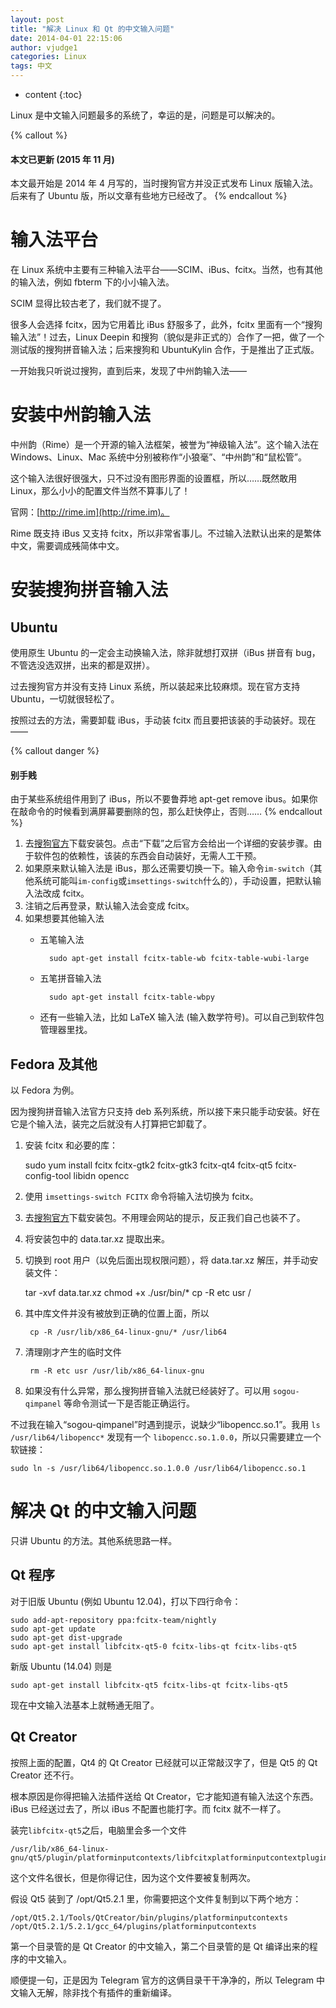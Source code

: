 ```yaml
---
layout: post
title: "解决 Linux 和 Qt 的中文输入问题"
date: 2014-04-01 22:15:06
author: vjudge1
categories: Linux
tags: 中文
---
```


* content
{:toc}

Linux 是中文输入问题最多的系统了，幸运的是，问题是可以解决的。




{% callout %}
#### 本文已更新 (2015 年 11 月)

本文最开始是 2014 年 4 月写的，当时搜狗官方并没正式发布 Linux 版输入法。后来有了 Ubuntu 版，所以文章有些地方已经改了。
{% endcallout %}

# 输入法平台

在 Linux 系统中主要有三种输入法平台——SCIM、iBus、fcitx。当然，也有其他的输入法，例如 fbterm 下的小小输入法。

SCIM 显得比较古老了，我们就不提了。

很多人会选择 fcitx，因为它用着比 iBus 舒服多了，此外，fcitx 里面有一个“搜狗输入法”！过去，Linux Deepin 和搜狗（貌似是非正式的）合作了一把，做了一个测试版的搜狗拼音输入法；后来搜狗和 UbuntuKylin 合作，于是推出了正式版。

一开始我只听说过搜狗，直到后来，发现了中州韵输入法——

# 安装中州韵输入法

中州韵（Rime）是一个开源的输入法框架，被誉为“神级输入法”。这个输入法在 Windows、Linux、Mac 系统中分别被称作“小狼毫”、“中州韵”和“鼠松管”。

这个输入法很好很强大，只不过没有图形界面的设置框，所以……既然敢用 Linux，那么小小的配置文件当然不算事儿了！

官网：[http://rime.im](http://rime.im)。

Rime 既支持 iBus 又支持 fcitx，所以非常省事儿。不过输入法默认出来的是繁体中文，需要调成<s>残</s>简体中文。

# 安装搜狗拼音输入法

## Ubuntu

使用原生 Ubuntu 的一定会主动换输入法，除非就想打双拼（iBus 拼音有 bug，不管选没选双拼，出来的都是双拼）。

过去搜狗官方并没有支持 Linux 系统，所以装起来比较麻烦。现在官方支持 Ubuntu，一切就很轻松了。

按照过去的方法，需要卸载 iBus，手动装 fcitx 而且要把该装的手动装好。现在——

{% callout danger %}
#### 别手贱

由于某些系统组件用到了 iBus，所以不要鲁莽地 apt-get remove ibus。如果你在敲命令的时候看到满屏幕要删除的包，那么赶快停止，否则……
{% endcallout %}

1. 去[搜狗官方](http://pinyin.sogou.com/linux/)下载安装包。点击“下载”之后官方会给出一个详细的安装步骤。由于软件包的依赖性，该装的东西会自动装好，无需人工干预。
2. 如果原来默认输入法是 iBus，那么还需要切换一下。输入命令`im-switch`（其他系统可能叫`im-config`或`imsettings-switch`什么的），手动设置，把默认输入法改成 fcitx。
3. 注销之后再登录，默认输入法会变成 fcitx。
4. 如果想要其他输入法
	* 五笔输入法

			sudo apt-get install fcitx-table-wb fcitx-table-wubi-large

	* 五笔拼音输入法

			sudo apt-get install fcitx-table-wbpy

	* 还有一些输入法，比如 LaTeX 输入法 (输入数学符号)。可以自己到软件包管理器里找。

## Fedora 及其他

以 Fedora 为例。

因为搜狗拼音输入法官方只支持 deb 系列系统，所以接下来只能手动安装。好在它是个输入法，装完之后就没有人打算把它卸载了。

1. 安装 fcitx 和必要的库：

    sudo yum install fcitx fcitx-gtk2 fcitx-gtk3 fcitx-qt4 fcitx-qt5 fcitx-config-tool libidn opencc

2. 使用 `imsettings-switch FCITX` 命令将输入法切换为 fcitx。
3. 去[搜狗官方](http://pinyin.sogou.com/linux/)下载安装包。不用理会网站的提示，反正我们自己也装不了。
4. 将安装包中的 data.tar.xz 提取出来。
5. 切换到 root 用户（以免后面出现权限问题），将 data.tar.xz 解压，并手动安装文件：

    tar -xvf data.tar.xz
		chmod +x ./usr/bin/*
		cp -R etc usr /

6. 其中库文件并没有被放到正确的位置上面，所以

		cp -R /usr/lib/x86_64-linux-gnu/* /usr/lib64

7. 清理刚才产生的临时文件

		rm -R etc usr /usr/lib/x86_64-linux-gnu

8. 如果没有什么异常，那么搜狗拼音输入法就已经装好了。可以用 `sogou-qimpanel` 等命令测试一下是否能正确运行。

不过我在输入“sogou-qimpanel”时遇到提示，说缺少“libopencc.so.1”。我用 `ls /usr/lib64/libopencc*` 发现有一个 `libopencc.so.1.0.0`，所以只需要建立一个软链接：

	sudo ln -s /usr/lib64/libopencc.so.1.0.0 /usr/lib64/libopencc.so.1

# 解决 Qt 的中文输入问题

只讲 Ubuntu 的方法。其他系统思路一样。

## Qt 程序

对于旧版 Ubuntu (例如 Ubuntu 12.04)，打以下四行命令：

	sudo add-apt-repository ppa:fcitx-team/nightly
	sudo apt-get update
	sudo apt-get dist-upgrade
	sudo apt-get install libfcitx-qt5-0 fcitx-libs-qt fcitx-libs-qt5

新版 Ubuntu (14.04) 则是

	sudo apt-get install libfcitx-qt5 fcitx-libs-qt fcitx-libs-qt5

现在中文输入法基本上就畅通无阻了。

## Qt Creator

按照上面的配置，Qt4 的 Qt Creator 已经就可以正常敲汉字了，但是 Qt5 的 Qt Creator 还不行。

根本原因是你得把输入法插件送给 Qt Creator，它才能知道有输入法这个东西。iBus 已经送过去了，所以 iBus 不配置也能打字。而 fcitx 就不一样了。

装完`libfcitx-qt5`之后，电脑里会多一个文件

	/usr/lib/x86_64-linux-gnu/qt5/plugin/platforminputcontexts/libfcitxplatforminputcontextplugin.so

这个文件名很长，但是你得记住，因为这个文件要被复制两次。

假设 Qt5 装到了 /opt/Qt5.2.1 里，你需要把这个文件复制到以下两个地方：

	/opt/Qt5.2.1/Tools/QtCreator/bin/plugins/platforminputcontexts
	/opt/Qt5.2.1/5.2.1/gcc_64/plugins/platforminputcontexts

第一个目录管的是 Qt Creator 的中文输入，第二个目录管的是 Qt 编译出来的程序的中文输入。

顺便提一句，正是因为 Telegram 官方的这俩目录干干净净的，所以 Telegram 中文输入无解，除非找个有插件的重新编译。
